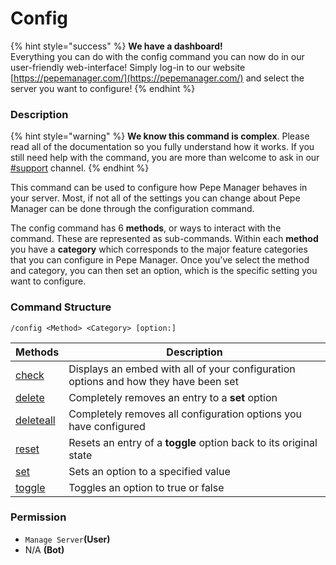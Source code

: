 # Config

{% hint style="success" %}
**We have a dashboard!**\
Everything you can do with the config command you can now do in our user-friendly web-interface! Simply log-in to our website [https://pepemanager.com/](https://pepemanager.com/) and select the server you want to configure!
{% endhint %}

### Description

{% hint style="warning" %}
**We know this command is complex**. Please read all of the documentation so you fully understand how it works. If you still need help with the command, you are more than welcome to ask in our [#support](https://pepemanager.com/support) channel.
{% endhint %}

This command can be used to configure how Pepe Manager behaves in your server. Most, if not all of the settings you can change about Pepe Manager can be done through the configuration command.

The config command has 6 **methods**, or ways to interact with the command. These are represented as sub-commands. Within each **method** you have a **category** which corresponds to the major feature categories that you can configure in Pepe Manager. Once you've select the method and category, you can then set an option, which is the specific setting you want to configure.

### Command Structure

```
/config <Method> <Category> [option:]
```

| Methods                    | Description                                                                         |
| -------------------------- | ----------------------------------------------------------------------------------- |
| [check](check.md)          | Displays an embed with all of your configuration options and how they have been set |
| [delete](delete.md)        | Completely removes an entry to a **set** option                                     |
| [deleteall](delete-all.md) | Completely removes all configuration options you have configured                    |
| [reset](reset.md)          | Resets an entry of a **toggle** option back to its original state                   |
| [set](set.md)              | Sets an option to a specified value                                                 |
| [toggle](toggle.md)        | Toggles an option to true or false                                                  |

### **Permission**

* `Manage Server`**(User)**
* N/A **(Bot)**

